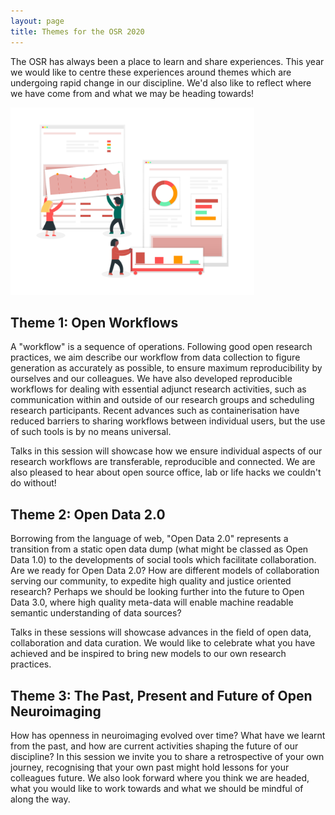 ```yaml
---
layout: page
title: Themes for the OSR 2020
---
```


The OSR has always been a place to learn and share experiences. This year we would like to centre these experiences around themes which are undergoing rapid change in our discipline. We'd also like to reflect where we have come from and what we may be heading towards!

<img src="./img/undraw_data_xmfy.png" height="300" />

## Theme 1: Open Workflows

A "workflow" is a sequence of operations. Following good open research practices, we aim describe our workflow from data collection to figure generation as accurately as possible, to ensure maximum reproducibility by ourselves and our colleagues. We have also developed reproducible workflows for dealing with essential adjunct research activities, such as communication within and outside of our research groups and scheduling research participants. Recent advances such as containerisation have reduced barriers to sharing workflows between individual users, but the use of such tools is by no means universal.

Talks in this session will showcase how we ensure individual aspects of our research workflows are transferable, reproducible and connected. We are also pleased to hear about open source office, lab or life hacks we couldn't do without!

## Theme 2: Open Data 2.0

Borrowing from the language of web, "Open Data 2.0" represents a transition from a static open data dump (what might be classed as Open Data 1.0) to the developments of social tools which facilitate collaboration. Are we ready for Open Data 2.0? How are different models of collaboration serving our community, to expedite high quality and justice oriented research? Perhaps we should be looking further into the future to Open Data 3.0, where high quality meta-data will enable machine readable semantic understanding of data sources?

Talks in these sessions will showcase advances in the field of open data, collaboration and data curation. We would like to celebrate what you have achieved and be inspired to bring new models to our own research practices.  

## Theme 3: The Past, Present and Future of Open Neuroimaging

How has openness in neuroimaging evolved over time? What have we learnt from the past, and how are current activities shaping the future of our discipline? In this session we invite you to share a retrospective of your own journey, recognising that your own past might hold lessons for your colleagues future. We also look forward where you think we are headed, what you would like to work towards and what we should be mindful of along the way.
